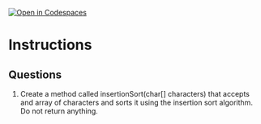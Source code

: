 [![Open in Codespaces](https://classroom.github.com/assets/launch-codespace-2972f46106e565e64193e422d61a12cf1da4916b45550586e14ef0a7c637dd04.svg)](https://classroom.github.com/open-in-codespaces?assignment_repo_id=18840681)
# Instructions  

  ## Questions
1. Create a method called insertionSort(char[] characters) that accepts and array of characters and sorts it using the insertion sort algorithm. Do not return anything.
